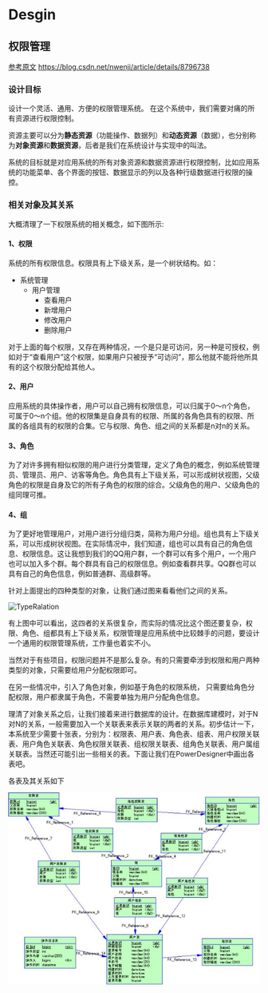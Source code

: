 # Desgin

## 权限管理

[参考原文](https://blog.csdn.net/nwenji/article/details/8796738)
<https://blog.csdn.net/nwenji/article/details/8796738>

### 设计目标

设计一个灵活、通用、方便的权限管理系统。
在这个系统中，我们需要对痛的所有资源进行权限控制。

资源主要可以分为**静态资源**（功能操作、数据列）和**动态资源**（数据），也分别称为**对象资源**和**数据资源**，后者是我们在系统设计与实现中的叫法。

系统的目标就是对应用系统的所有对象资源和数据资源进行权限控制，比如应用系统的功能菜单、各个界面的按钮、数据显示的列以及各种行级数据进行权限的操控。

### 相关对象及其关系

大概清理了一下权限系统的相关概念，如下图所示:

#### 1、权限

系统的所有权限信息。权限具有上下级关系，是一个树状结构。如：

+ 系统管理
  + 用户管理
    + 查看用户
    + 新增用户
    + 修改用户
    + 删除用户

对于上面的每个权限，又存在两种情况，一个是只是可访问，另一种是可授权，例如对于“查看用户”这个权限，如果用户只被授予“可访问”，那么他就不能将他所具有的这个权限分配给其他人。

#### 2、用户

应用系统的具体操作者，用户可以自己拥有权限信息，可以归属于0～n个角色，可属于0～n个组。他的权限集是自身具有的权限、所属的各角色具有的权限、所属的各组具有的权限的合集。它与权限、角色、组之间的关系都是n对n的关系。

#### 3、角色

为了对许多拥有相似权限的用户进行分类管理，定义了角色的概念，例如系统管理员、管理员、用户、访客等角色。角色具有上下级关系，可以形成树状视图，父级角色的权限是自身及它的所有子角色的权限的综合。父级角色的用户、父级角色的组同理可推。

#### 4、组

为了更好地管理用户，对用户进行分组归类，简称为用户分组。组也具有上下级关系，可以形成树状视图。在实际情况中，我们知道，组也可以具有自己的角色信息、权限信息。这让我想到我们的QQ用户群，一个群可以有多个用户，一个用户也可以加入多个群。每个群具有自己的权限信息。例如查看群共享。QQ群也可以具有自己的角色信息，例如普通群、高级群等。

针对上面提出的四种类型的对象，让我们通过图来看看他们之间的关系。

![TypeRalation](\NotesSrc\1365832591_8171.jpg)

有上图中可以看出，这四者的关系很复杂，而实际的情况比这个图还要复杂，权限、角色、组都具有上下级关系，权限管理是应用系统中比较棘手的问题，要设计一个通用的权限管理系统，工作量也着实不小。

当然对于有些项目，权限问题并不是那么复杂。有的只需要牵涉到权限和用户两种类型的对象，只需要给用户分配权限即可。

在另一些情况中，引入了角色对象，例如基于角色的权限系统， 只需要给角色分配权限，用户都隶属于角色，不需要单独为用户分配角色信息。

理清了对象关系之后，让我们接着来进行数据库的设计。在数据库建模时，对于N对N的关系，一般需要加入一个关联表来表示关联的两者的关系。初步估计一下，本系统至少需要十张表，分别为：权限表、用户表、角色表、组表、用户权限关联表、用户角色关联表、角色权限关联表、组权限关联表、组角色关联表、用户属组关联表。当然还可能引出一些相关的表。下面让我们在PowerDesigner中画出各表吧。

各表及其关系如下

![TableRalation](NotesSrc/1365835299_6659.jpg)

